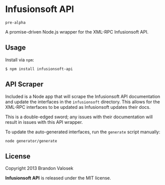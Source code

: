 # Infusionsoft API

    pre-alpha

A promise-driven Node.js wrapper for the XML-RPC Infusionsoft API.

## Usage

Install via `npm`:

```
$ npm install infusionsoft-api
```

## API Scraper

Included is a Node app that will scrape the Infusionsoft API documentation and
update the interfaces in the `infusionsoft` directory. This allows for the
XML-RPC interfaces to be updated as Infusionsoft updates their docs.

This is a double-edged sword; any issues with their documentation will result
in issues with this API wrapper.

To update the auto-generated interfaces, run the `generate` script manually:

```
node generator/generate
```

## License
Copyright 2013 Brandon Valosek

**Infusionsoft API** is released under the MIT license.

